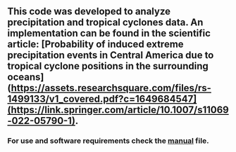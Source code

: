 ## This code was developed to analyze precipitation and tropical cyclones data. An implementation can be found in the scientific article: [Probability of induced extreme precipitation events in Central America due to tropical cyclone positions in the surrounding oceans](https://assets.researchsquare.com/files/rs-1499133/v1_covered.pdf?c=1649684547](https://link.springer.com/article/10.1007/s11069-022-05790-1). 

### For use and software requirements check the [manual](Manual.pdf) file. 
